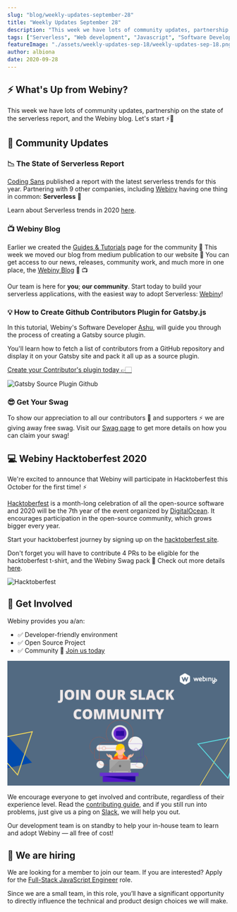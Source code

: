 ```yaml
---
slug: "blog/weekly-updates-september-28"
title: "Weekly Updates September 28"
description: "This week we have lots of community updates, partnership on the state of the serverless report, and the Webiny blog. Let's start 🚀"
tags: ["Serverless", "Web development", "Javascript", "Software Development", "GraphQL"]
featureImage: "./assets/weekly-updates-sep-18/weekly-updates-sep-18.png"
author: albiona
date: 2020-09-28
---
```


## ⚡️ What's Up from Webiny?

This week we have lots of community updates, partnership on the state of the serverless report, and the Webiny blog. Let's start ⚡️🙌

## 🙌 Community Updates

### 📉 The State of Serverless Report

[Coding Sans](https://codingsans.com/) published a report with the latest serverless trends for this year. Partnering with 9 other companies, including [Webiny](https://www.webiny.com/?utm_source=Webiny-blog&utm_medium=webiny-website&utm_campaign=weekly-blog-sep-28&utm_content=weekly-updates&utm_term=W00074) having one thing in common: **Serverless** 🚀

Learn about Serverless trends in 2020 [here](https://codingsans.com/blog/serverless-trends).

### 📺 Webiny Blog

Earlier we created the [Guides & Tutorials](https://www.webiny.com/guides-and-tutorials/?utm_source=Webiny-blog&utm_medium=webiny-website&utm_campaign=weekly-blog-sep-28&utm_content=weekly-updates&utm_term=W00072) page for the community 🎉
This week we moved our blog from medium publication to our website 🎉 You can get access to our news, releases, community work, and much more in one place, the [Webiny Blog](https://www.webiny.com/blog/?utm_source=Webiny-blog&utm_medium=webiny-website-blog&utm_campaign=weekly-blog-sep-28&utm_content=weekly-updates&utm_term=W00073) 🥁 📺

Our team is here for **you**; **our community**. Start today to build your serverless applications, with the easiest way to adopt Serverless: [Webiny](https://www.webiny.com/?utm_source=Webiny-blog&utm_medium=webiny-website&utm_campaign=weekly-blog-sep-28&utm_content=weekly-updates&utm_term=W00074)!

### 💡 How to Create Github Contributors Plugin for Gatsby.js

In this tutorial, Webiny's Software Developer [Ashu](https://twitter.com/BhardwajAshu96), will guide you through the process of creating a Gatsby source plugin.

You'll learn how to fetch a list of contributors from a GitHub repository and display it on your Gatsby site and pack it all up as a source plugin.

[Create your Contributor's plugin today 👉🏻](https://www.webiny.com/blog/create-github-contributors-plugin-for-gatsby?utm_source=Webiny-blog&utm_medium=webiny-tech-content&utm_campaign=weekly-blog-sep-28&utm_content=github-contributors-gatsby-plugin&utm_term=W00078)

![Gatsby Source Plugin Github](/assets/weekly-updates-sep-18/gatsby-source-plugin-github.png)

### 😎 Get Your Swag

To show our appreciation to all our contributors 🌟 and supporters ⚡️ we are giving away free swag.
Visit our [Swag page](https://www.webiny.com/swag/?utm_source=Webiny-blog&utm_medium=webiny-website&utm_campaign=weekly-blog-sep-28&utm_content=weekly-updates&utm_term=W00075) to get more details on how you can claim your swag!

## 💻 Webiny Hacktoberfest 2020

We're excited to announce that Webiny will participate in Hacktoberfest this October for the first time! ⚡️

[Hacktoberfest](https://hacktoberfest.digitalocean.com/) is a month-long celebration of all the open-source software and 2020 will be the 7th year of the event organized by [DigitalOcean](https://www.digitalocean.com/).
It encourages participation in the open-source community, which grows bigger every year.

Start your hacktoberfest journey by signing up on the [hacktoberfest site](https://hacktoberfest.digitalocean.com/).

Don't forget you will have to contribute 4 PRs to be eligible for the hacktoberfest t-shirt, and the Webiny Swag pack 🚀
Check out more details [here](https://dev.to/webiny/webiny-hacktoberfest-2020-49h4?utm_source=Dev-to&utm_medium=webiny-blog&utm_campaign=weekly-blog-sep-28-hacktoberfest&utm_content=weekly-updates&utm_term=W00076).

![Hacktoberfest](/assets/weekly-updates-sep-18/hacktober.png)

## 🤝 Get Involved

Webiny provides you a/an:

- ✅ Developer-friendly environment
- ✅ Open Source Project
- ✅ Community 💛 [Join us today](http://webiny.com/slack?utm_source=Webiny-blog&utm_medium=webiny-slack-community&utm_campaign=weekly-updates-blog-sep-21&utm_content=weekly-updates-blog-sep-21&utm_term=W00041)

[![](./assets/weekly-updates-september-21-b68f9a2e566b/max-3840-1bLVy9ZPtDqVmjtladUFHKQ.png)](https://www.webiny.com/slack)

We encourage everyone to get involved and contribute, regardless of their experience level. Read the [contributing guide](https://github.com/webiny/webiny-js/blob/master/CONTRIBUTING.md), and if you still run into problems, just give us a ping on [Slack](https://www.webiny.com/slack), we will help you out.

Our development team is on standby to help your in-house team to learn and adopt Webiny — all free of cost!

## 🚀 We are hiring

We are looking for a member to join our team.
If you are interested? Apply for the [Full-Stack JavaScript Engineer](https://careers.webiny.com/full-stack-javascript-engineer/en?utm_source=Webiny-blog&utm_medium=webiny-careers&utm_campaign=weekly-blog-sep-28&utm_content=weekly-updates&utm_term=W00077) role.

Since we are a small team, in this role, you’ll have a significant opportunity to directly influence the technical and product design choices we will make.
